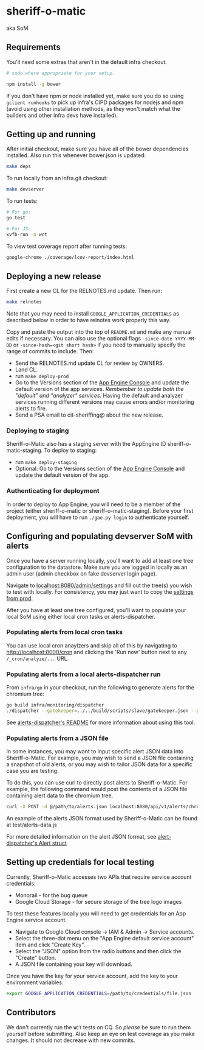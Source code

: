 # sheriff-o-matic

aka SoM

## Requirements

You'll need some extras that aren't in the default infra checkout.

```sh
# sudo where appropriate for your setup.

npm install -g bower
```

If you don't have npm or node installed yet, make sure you do so using
`gclient runhooks` to pick up infra's CIPD packages for nodejs and
npm (avoid using other installation methods, as they won't match what
the builders and other infra devs have installed).

## Getting up and running

After initial checkout, make sure you have all of the bower dependencies
installed. Also run this whenever bower.json is updated:

```sh
make deps
```

To run locally from an infra.git checkout:
```sh
make devserver
```

To run tests:
```sh
# For go:
go test

# For JS:
xvfb-run -a wct
```

To view test coverage report after running tests:
```sh
google-chrome ./coverage/lcov-report/index.html
```

## Deploying a new release

First create a new CL for the RELNOTES.md update. Then run:
```sh
make relnotes
```

Note that you may need to install `GOOGLE_APPLICATION_CREDENTIALS` as
described below in order to have relnotes work properly this way.

Copy and paste the output into the top of `README.md` and make any manual edits
if necessary. You can also use the optional flags `-since-date YYYY-MM-DD` or
`-since-hash=<git short hash>` if you need to manually specify the range
of commits to include. Then:

- Send the RELNOTES.md update CL for review by OWNERS.
- Land CL.
- run `make deploy-prod`
- Go to the Versions section of the
[App Engine Console](https://appengine.google.com/) and update the default
version of the app services. *Rembember to update both the "default" and "analyzer"
services*. Having the default and analyzer services running different versions
may cause errors and/or monitoring alerts to fire.
- Send a PSA email to cit-sheriffing@ about the new release.

### Deploying to staging

Sheriff-o-Matic also has a staging server with the AppEngine ID
sheriff-o-matic-staging. To deploy to staging:

- run `make deploy-staging`
- Optional: Go to the Versions section of the
[App Engine Console](https://appengine.google.com/) and update the default
version of the app.

### Authenticating for deployment

In order to deploy to App Engine, you will need to be a member of the
project (either sheriff-o-matic or sheriff-o-matic-staging). Before your first
deployment, you will have to run `./gae.py login` to authenticate yourself.

## Configuring and populating devserver SoM with alerts

Once you have a server running locally, you'll want to add at least one
tree configuration to the datastore. Make sure you are logged in locally
as an admin user (admin checkbox on fake devserver login page).

Navigate to [localhost:8080/admin/settings](http://localhost:8080/admin/settings)
and fill out the tree(s) you wish to test with locally. For consistency, you
may just want to copy the [settings from prod](http://sheriff-o-matic.appspot.com/admin/settings).

After you have at least one tree configured, you'll want to populate your
local SoM using either local cron tasks or alerts-dispatcher.

### Populating alerts from local cron tasks
You can use local cron anaylzers and skip all of this by navigating to
[http://localhost:8000/cron](http://localhost:8000/cron) and clicking the 'Run now'
button next to any `/_cron/analyze/...` URL.


### Populating alerts from a local alerts-dispatcher run

From `infra/go` in your checkout, run the following to generate alerts for the chromium tree:

```sh
go build infra/monitoring/dispatcher
./dispatcher --gatekeeper=../../build/scripts/slave/gatekeeper.json --gatekeeper-trees=../../build/scripts/slave/gatekeeper_trees.json --trees=chromium --base-url http://localhost:8080/api/v1/alerts
```

See [alerts-dispatcher's README](https://chromium.googlesource.com/infra/infra/+/master/go/src/infra/monitoring/dispatcher/) for more information about using this tool.

### Populating alerts from a JSON file

In some instances, you may want to input specific alert JSON data into
Sheriff-o-Matic. For example, you may wish to send a JSON file containing a
snapshot of old alerts, or you may wish to tailor JSON data for a specific case
you are testing.

To do this, you can use curl to directly post alerts to Sheriff-o-Matic. For
example, the following command would post the contents of a JSON file
containing alert data to the chromium tree.

```sh
curl -X POST -d @/path/to/alerts.json localhost:8080/api/v1/alerts/chromium
```

An example of the alerts JSON format used by Sheriff-o-Matic can be found at
test/alerts-data.js

For more detailed information on the alert JSON format, see
[alert-dispatcher's Alert struct](https://cs.chromium.org/chromium/infra/go/src/infra/monitoring/messages/alerts.go)

## Setting up credentials for local testing

Currently, Sheriff-o-Matic accesses two APIs that require service account credentials:

* Monorail - for the bug queue
* Google Cloud Storage - for secure storage of the tree logo images

To test these features locally you will need to get credentials for an App
Engine service account.

* Navigate to Google Cloud console -> IAM & Admin -> Service accounts.
* Select the three-dot menu on the "App Engine default service account" item and
click "Create Key".
* Select the "JSON" option from the radio buttons and then click the "Create"
button.
* A JSON file containing your key will download.

Once you have the key for your service account, add the key to your environment
variables:

```sh
export GOOGLE_APPLICATION_CREDENTIALS=/path/to/credentials/file.json
```

## Contributors

We don't currently run the `WCT` tests on CQ. So *please* be sure to run them
yourself before submitting. Also keep an eye on test coverage as you make
changes. It should not decrease with new commits.
